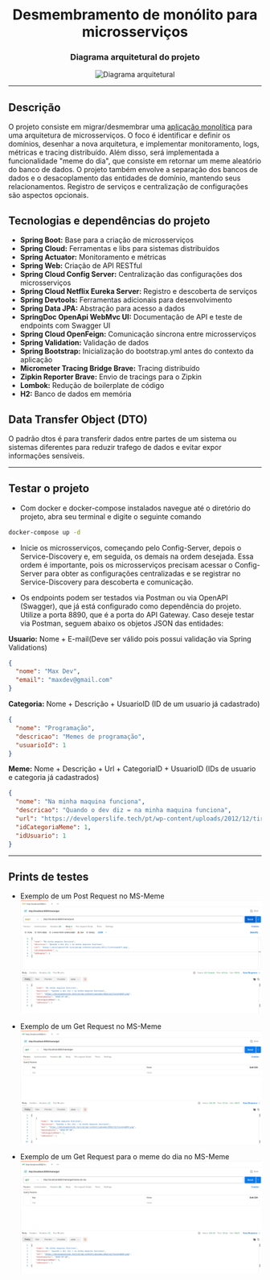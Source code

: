 <div align="center">

 # Desmembramento de monólito para microsserviços

 ### Diagrama arquitetural do projeto

 ![Diagrama arquitetural](img/ArquiteturaDeMicrosserviços.drawio.png)

</div>
<hr>

## Descrição

O projeto consiste em migrar/desmembrar uma <a href="https://github.com/github-ebac/backend-java-pro/">aplicação monolítica</a> para uma arquitetura de microsserviços. 
O foco é identificar e definir os domínios, desenhar a nova arquitetura, e implementar monitoramento, logs, métricas e tracing distribuído. 
Além disso, será implementada a funcionalidade "meme do dia", que consiste em retornar um meme aleatório do banco de dados. 
O projeto também envolve a separação dos bancos de dados e o desacoplamento das entidades de domínio, mantendo seus relacionamentos. 
Registro de serviços e centralização de configurações são aspectos opcionais.

## Tecnologias e dependências do projeto

- **Spring Boot:** Base para a criação de microsserviços
- **Spring Cloud:** Ferramentas e libs para sistemas distribuídos
- **Spring Actuator:** Monitoramento e métricas
- **Spring Web:** Criação de API RESTful
- **Spring Cloud Config Server:** Centralização das configurações dos microsserviços
- **Spring Cloud Netflix Eureka Server:** Registro e descoberta de serviços
- **Spring Devtools:** Ferramentas adicionais para desenvolvimento
- **Spring Data JPA:** Abstração para acesso a dados
- **SpringDoc OpenApi WebMvc UI:** Documentação de API e teste de endpoints com Swagger UI
- **Spring Cloud OpenFeign:** Comunicação síncrona entre microsserviços
- **Spring Validation:** Validação de dados
- **Spring Bootstrap:** Inicialização do bootstrap.yml antes do contexto da aplicação
- **Micrometer Tracing Bridge Brave:** Tracing distribuído
- **Zipkin Reporter Brave:** Envio de tracings para o Zipkin
- **Lombok:** Redução de boilerplate de código
- **H2:** Banco de dados em memória

## Data Transfer Object (DTO)

O padrão dtos é para transferir dados entre partes de um sistema ou sistemas diferentes para reduzir trafego de dados e evitar expor informações sensíveis.
<hr>

## Testar o projeto

- Com docker e docker-compose instalados navegue até o diretório do projeto, abra seu terminal e digite o seguinte comando

```bash
docker-compose up -d 
```

- Inicie os microsserviços, começando pelo Config-Server, depois o Service-Discovery e, em seguida, os demais na ordem desejada. Essa ordem é importante, pois os microsserviços precisam acessar o Config-Server para obter as configurações centralizadas e se registrar no Service-Discovery para descoberta e comunicação.


- Os endpoints podem ser testados via Postman ou via OpenAPI (Swagger), que já está configurado como dependência do projeto. Utilize a porta 8890, que é a porta do API Gateway. Caso deseje testar via Postman, seguem abaixo os objetos JSON das entidades:

**Usuario:** Nome + E-mail(Deve ser válido pois possui validação via Spring Validations)
```json
{
  "nome": "Max Dev",
  "email": "maxdev@gmail.com"
}
```

**Categoria:** Nome + Descrição + UsuarioID (ID de um usuario já cadastrado)
```json
{
  "nome": "Programação",
  "descricao": "Memes de programação",
  "usuarioId": 1
}
```

**Meme:** Nome + Descrição + Url + CategoriaID + UsuarioID (IDs de usuario e categoria já cadastrados)
```json
{
  "nome": "Na minha maquina funciona",
  "descricao": "Quando o dev diz = na minha maquina funciona",
  "url": "https://developerslife.tech/pt/wp-content/uploads/2012/12/tirinha819.png",
  "idCategoriaMeme": 1,
  "idUsuario": 1
}
```
<hr>

## Prints de testes

- Exemplo de um Post Request no MS-Meme
![Post Request de um meme](img/MemePost.png)

- Exemplo de um Get Request no MS-Meme
![Get Request de um meme](img/MemeGet.png)

- Exemplo de um Get Request para o meme do dia no MS-Meme
![Get Request do meme do dia](img/MemeGetMemeDoDia.png)